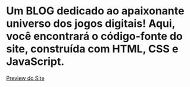 # Um BLOG dedicado ao apaixonante universo dos jogos digitais! Aqui, você encontrará o código-fonte do site, construída com HTML, CSS e JavaScript.

  

[Preview do Site](https://games-blog-59games.vercel.app/)
